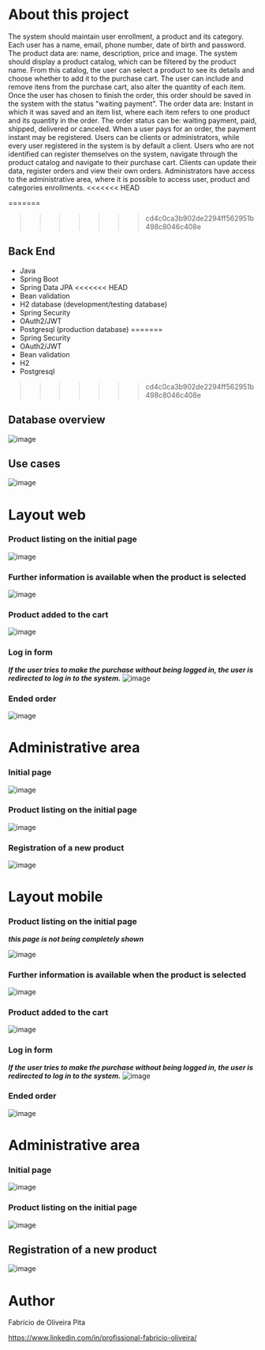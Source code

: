 # About this project
The system should maintain user enrollment, a product and its category. Each user has a name, email, phone number, date of birth and password. The product data are: name, description, price and image. The system should display
a product catalog, which can be filtered by the product name. From this catalog, the user can select a product to see its details and choose whether to add it to the purchase cart. The user can include and remove itens from the
purchase cart, also alter the quantity of each item. Once the user has chosen to finish the order, this order should be saved in the system with the status "waiting payment". The order data are: Instant in which it was saved
and an item list, where each item refers to one product and its quantity in the order. The order status can be: waiting payment, paid, shipped, delivered or canceled. When a user pays for an order, the payment instant may be
registered. Users can be clients or administrators, while every user registered in the system is by default a client. Users who are not identified can register themselves on the system, navigate through the product catalog
and navigate to their purchase cart. Clients can update their data, register orders and view their own orders. Administrators have access to the administrative area, where it is possible to access user, product and categories enrollments.
<<<<<<< HEAD

=======
>>>>>>> cd4c0ca3b902de2294ff562951b498c8046c408e


## Back End
- Java
- Spring Boot
- Spring Data JPA
<<<<<<< HEAD
- Bean validation
- H2 database (development/testing database)
- Spring Security 
- OAuth2/JWT
- Postgresql (production database)
=======
- Spring Security 
- OAuth2/JWT
- Bean validation
- H2
- Postgresql
>>>>>>> cd4c0ca3b902de2294ff562951b498c8046c408e


## Database overview
![image](https://github.com/Fabricio-Oliveira-dev/dscommerce/assets/105288563/9843ad91-b440-4e71-aba6-e0c3e2845d25)

## Use cases
![image](https://github.com/Fabricio-Oliveira-dev/dscommerce/assets/105288563/08f6e272-765e-4a22-8081-bcbc3ff7544b)


# Layout web
### Product listing on the initial page
![image](https://github.com/Fabricio-Oliveira-dev/dscommerce/assets/105288563/42436f28-801b-4c42-a23a-839a9a0746d4)

### Further information is available when the product is selected
![image](https://github.com/Fabricio-Oliveira-dev/dscommerce/assets/105288563/d38c8ab7-8f94-4784-92d0-756bd7d40aff)

### Product added to the cart
![image](https://github.com/Fabricio-Oliveira-dev/dscommerce/assets/105288563/0818cf71-50b7-4055-931e-fe5c4fdcf0d2)

### Log in form
***If the user tries to make the purchase without being logged in, the user is redirected to log in to the system.***
![image](https://github.com/Fabricio-Oliveira-dev/dscommerce/assets/105288563/9c6570d6-0929-42d5-b50b-116ee2a74cdd)

### Ended order
![image](https://github.com/Fabricio-Oliveira-dev/dscommerce/assets/105288563/a1a49e66-b2a1-4d5b-b601-0d3a75f51059)

# Administrative area
### Initial page
![image](https://github.com/Fabricio-Oliveira-dev/dscommerce/assets/105288563/c78f3272-283e-4e8d-a6ca-daaeb6a20286)

### Product listing on the initial page
![image](https://github.com/Fabricio-Oliveira-dev/dscommerce/assets/105288563/a50c77e0-b399-44dc-92e0-cb45d8686c0c)

### Registration of a new product
![image](https://github.com/Fabricio-Oliveira-dev/dscommerce/assets/105288563/9eb1fd92-52e7-4b9a-89bf-8a5062dee789)

# Layout mobile
### Product listing on the initial page
***this page is not being completely shown***

![image](https://github.com/Fabricio-Oliveira-dev/dscommerce/assets/105288563/d4caa961-4bad-4822-8a62-4df0fbc34441)

### Further information is available when the product is selected
![image](https://github.com/Fabricio-Oliveira-dev/dscommerce/assets/105288563/ef0c1b15-bead-4609-a5f4-a0f860ce4c37)

### Product added to the cart
![image](https://github.com/Fabricio-Oliveira-dev/dscommerce/assets/105288563/48d629fb-32bf-4cfc-8833-8ad8daf0419a)

### Log in form
***If the user tries to make the purchase without being logged in, the user is redirected to log in to the system.***
![image](https://github.com/Fabricio-Oliveira-dev/dscommerce/assets/105288563/4a70d04a-a442-46c1-bdd1-2f201488bd29)

### Ended order
![image](https://github.com/Fabricio-Oliveira-dev/dscommerce/assets/105288563/3cf1653f-ed1d-49d5-9b20-43da88b4c09f)

# Administrative area
### Initial page
![image](https://github.com/Fabricio-Oliveira-dev/dscommerce/assets/105288563/532ae7a1-f33f-4b53-a020-a459d837f80e)

### Product listing on the initial page
![image](https://github.com/Fabricio-Oliveira-dev/dscommerce/assets/105288563/7b8d7ba0-bf8b-4534-917a-5c3d71de49dd)

## Registration of a new product
![image](https://github.com/Fabricio-Oliveira-dev/dscommerce/assets/105288563/43e608fe-f14b-4eb3-bde9-88da4278686b)


# Author
Fabrício de Oliveira Pita

https://www.linkedin.com/in/profissional-fabricio-oliveira/
